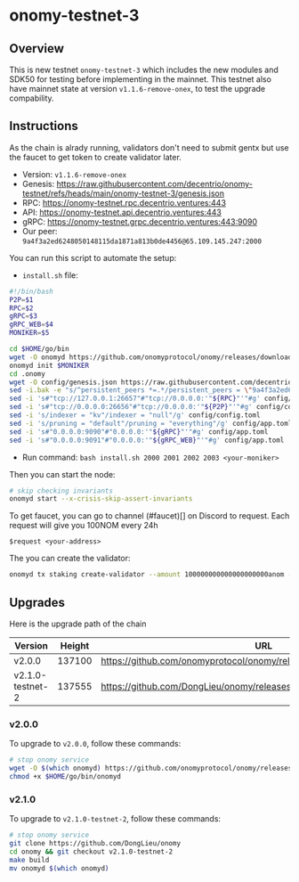 # onomy-testnet-3
## Overview
This is new testnet `onomy-testnet-3` which includes the new modules and SDK50 for testing before implementing in the mainnet. This testnet also have mainnet state at version `v1.1.6-remove-onex`, to test the upgrade compability.

## Instructions
As the chain is alrady running, validators don't need to submit gentx but use the faucet to get token to create validator later.

- Version: `v1.1.6-remove-onex`
- Genesis: https://raw.githubusercontent.com/decentrio/onomy-testnet/refs/heads/main/onomy-testnet-3/genesis.json
- RPC: https://onomy-testnet.rpc.decentrio.ventures:443
- API: https://onomy-testnet.api.decentrio.ventures:443
- gRPC: https://onomy-testnet.grpc.decentrio.ventures:443:9090
- Our peer: `9a4f3a2ed6248050148115da1871a813b0de4456@65.109.145.247:2000`

You can run this script to automate the setup:
- `install.sh` file:
```bash
#!/bin/bash
P2P=$1
RPC=$2
gRPC=$3
gRPC_WEB=$4
MONIKER=$5

cd $HOME/go/bin
wget -O onomyd https://github.com/onomyprotocol/onomy/releases/download/v1.1.6-remove-onex/onomyd
onomyd init $MONIKER
cd .onomy
wget -O config/genesis.json https://raw.githubusercontent.com/decentrio/onomy-testnet/refs/heads/main/onomy-testnet-3/genesis.json
sed -i.bak -e "s/^persistent_peers *=.*/persistent_peers = \"9a4f3a2ed6248050148115da1871a813b0de4456@65.109.145.247:2000\"/" config/config.toml
sed -i 's#"tcp://127.0.0.1:26657"#"tcp://0.0.0.0:'"${RPC}"'"#g' config/config.toml
sed -i 's#"tcp://0.0.0.0:26656"#"tcp://0.0.0.0:'"${P2P}"'"#g' config/config.toml
sed -i 's/indexer = "kv"/indexer = "null"/g' config/config.toml
sed -i 's/pruning = "default"/pruning = "everything"/g' config/app.toml
sed -i 's#"0.0.0.0:9090"#"0.0.0.0:'"${gRPC}"'"#g' config/app.toml
sed -i 's#"0.0.0.0:9091"#"0.0.0.0:'"${gRPC_WEB}"'"#g' config/app.toml
```
-  Run command: `bash install.sh 2000 2001 2002 2003 <your-moniker>`

Then you can start the node:
```bash
# skip checking invariants
onomyd start --x-crisis-skip-assert-invariants
```

To get faucet, you can go to channel (#faucet)[] on Discord to request. Each request will give you 100NOM every 24h
```
$request <your-address>
```

The you can create the validator:
```bash
onomyd tx staking create-validator --amount 100000000000000000000anom --from <key> --pubkey $(onomyd tendermint show-validator) --commission-rate 0.05 --commission-max-rate 0.2 --commission-max-change-rate 0.01 --node https://onomy-testnet.rpc.decentrio.ventures:443 --min-self-delegation 10000000000000000000 --chain-id onomy-testnet-3
```


## Upgrades
Here is the upgrade path of the chain

| Version|Height|URL|
|----|----|---|
|v2.0.0|137100|https://github.com/onomyprotocol/onomy/releases/download/v2.0.0/onomyd|
|v2.1.0-testnet-2|137555|https://github.com/DongLieu/onomy/releases/tag/v2.1.0-testnet-2|

### v2.0.0

To upgrade to `v2.0.0`, follow these commands:
```bash
# stop onomy service
wget -O $(which onomyd) https://github.com/onomyprotocol/onomy/releases/download/v2.0.0/onomyd
chmod +x $HOME/go/bin/onomyd
```

### v2.1.0

To upgrade to `v2.1.0-testnet-2`, follow these commands:
```bash
# stop onomy service
git clone https://github.com/DongLieu/onomy
cd onomy && git checkout v2.1.0-testnet-2
make build
mv onomyd $(which onomyd)
```
